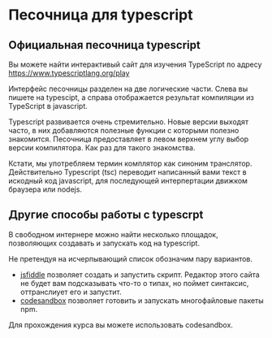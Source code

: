 # Песочница для typescript
## Официальная песочница typescript
Вы можете найти интерактивый сайт для изучения TypeScript по адресу
https://www.typescriptlang.org/play

Интерфейс песочницы разделен на две логические части. Слева вы пишете на typescipt, а справа отображается результат компиляции из TypeScript в javascript.

Typescript развивается очень стремительно. Новые версии выходят часто, в них добавляются полезные функции с которыми полезно знакомится. Песочница предоставляет в левом верхнем углу выбор версии компилятора. Как раз для такого знакомства.

Кстати, мы употребляем термин комплятор как синоним транслятор. Действительно Typescript (tsc) переводит написанный вами текст в искодный код javascript, для последующей интерпертации движком браузера или nodejs.

## Другие способы работы с typescrpt
В свободном интернере можно найти несколько площадок, позволяющих создавать и запускать код на typescript.

Не претендуя на исчерпывающий список обозначим пару вариантов.

* [jsfiddle](https://jsfiddle.net/) позволяет создать и запустить скрипт. Редактор этого сайта не будет вам подсказывать что-то о типах, но поймет синтаксис, оттранслиует его и запустит.
* [codesandbox](https://codesandbox.io/) позволяет готовить и запускать многофайловые пакеты npm. 

Для прохождения курса вы можете использовать codesandbox.
